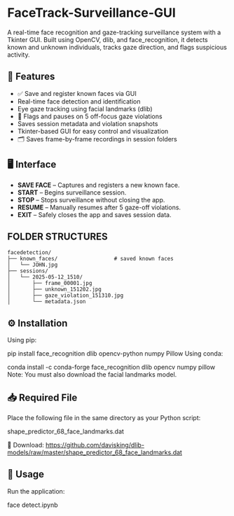 # FaceTrack-Surveillance-GUI

A real-time face recognition and gaze-tracking surveillance system with a Tkinter GUI. Built using OpenCV, dlib, and face_recognition, it detects known and unknown individuals, tracks gaze direction, and flags suspicious activity.

## 🔧 Features

- ✅ Save and register known faces via GUI
-  Real-time face detection and identification
-  Eye gaze tracking using facial landmarks (dlib)
- 🚨 Flags and pauses on 5 off-focus gaze violations
-  Saves session metadata and violation snapshots
-  Tkinter-based GUI for easy control and visualization
- 🗂️ Saves frame-by-frame recordings in session folders

## 🖥️ Interface

- **SAVE FACE** – Captures and registers a new known face.
- **START** – Begins surveillance session.
- **STOP** – Stops surveillance without closing the app.
- **RESUME** – Manually resumes after 5 gaze-off violations.
- **EXIT** – Safely closes the app and saves session data.

## FOLDER STRUCTURES

```text
facedetection/
├── known_faces/                  # saved known faces
│   └── JOHN.jpg
├── sessions/
│   └── 2025-05-12_1510/
│       ├── frame_00001.jpg
│       ├── unknown_151202.jpg
│       ├── gaze_violation_151310.jpg
│       └── metadata.json
```



## ⚙️ Installation
Using pip:

pip install face_recognition dlib opencv-python numpy Pillow
Using conda:

conda install -c conda-forge face_recognition dlib opencv numpy pillow
Note: You must also download the facial landmarks model.



## 📥 Required File
Place the following file in the same directory as your Python script:

shape_predictor_68_face_landmarks.dat

📎 Download:
https://github.com/davisking/dlib-models/raw/master/shape_predictor_68_face_landmarks.dat

## 🚀 Usage
Run the application:

face detect.ipynb
